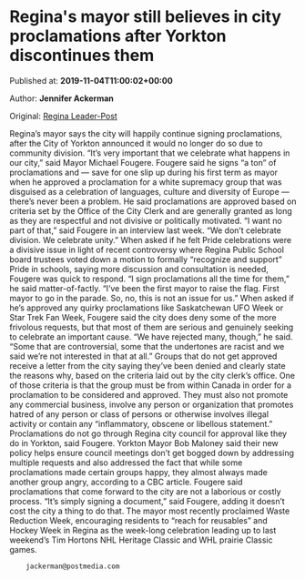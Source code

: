 
# Regina's mayor still believes in city proclamations after Yorkton discontinues them

Published at: **2019-11-04T11:00:02+00:00**

Author: **Jennifer Ackerman**

Original: [Regina Leader-Post](https://leaderpost.com/news/local-news/reginas-mayor-still-believes-in-city-proclamations-after-yorkton-discontinues-them)

Regina’s mayor says the city will happily continue signing proclamations, after the City of Yorkton announced it would no longer do so due to community division.
“It’s very important that we celebrate what happens in our city,” said Mayor Michael Fougere.
Fougere said he signs “a ton” of proclamations and — save for one slip up during his first term as mayor when he approved a proclamation for a white supremacy group that was disguised as a celebration of languages, culture and diversity of Europe — there’s never been a problem.
He said proclamations are approved based on criteria set by the Office of the City Clerk and are generally granted as long as they are respectful and not divisive or politically motivated.
“I want no part of that,” said Fougere in an interview last week. “We don’t celebrate division. We celebrate unity.”
When asked if he felt Pride celebrations were a divisive issue in light of recent controversy where Regina Public School board trustees voted down a motion to formally “recognize and support” Pride in schools, saying more discussion and consultation is needed, Fougere was quick to respond.
“I sign proclamations all the time for them,” he said matter-of-factly. “I’ve been the first mayor to raise the flag. First mayor to go in the parade. So, no, this is not an issue for us.”
When asked if he’s approved any quirky proclamations like Saskatchewan UFO Week or Star Trek Fan Week, Fougere said the city does deny some of the more frivolous requests, but that most of them are serious and genuinely seeking to celebrate an important cause.
“We have rejected many, though,” he said. “Some that are controversial, some that the undertones are racist and we said we’re not interested in that at all.”
Groups that do not get approved receive a letter from the city saying they’ve been denied and clearly state the reasons why, based on the criteria laid out by the city clerk’s office.
One of those criteria is that the group must be from within Canada in order for a proclamation to be considered and approved. They must also not promote any commercial business, involve any person or organization that promotes hatred of any person or class of persons or otherwise involves illegal activity or contain any “inflammatory, obscene or libellous statement.”
Proclamations do not go through Regina city council for approval like they do in Yorkton, said Fougere.
Yorkton Mayor Bob Maloney said their new policy helps ensure council meetings don’t get bogged down by addressing multiple requests and also addressed the fact that while some proclamations made certain groups happy, they almost always made another group angry, according to a CBC article.
Fougere said proclamations that come forward to the city are not a laborious or costly process.
“It’s simply signing a document,” said Fougere, adding it doesn’t cost the city a thing to do that.
The mayor most recently proclaimed Waste Reduction Week, encouraging residents to “reach for reusables” and Hockey Week in Regina as the week-long celebration leading up to last weekend’s Tim Hortons NHL Heritage Classic and WHL prairie Classic games.

        jackerman@postmedia.com
      
